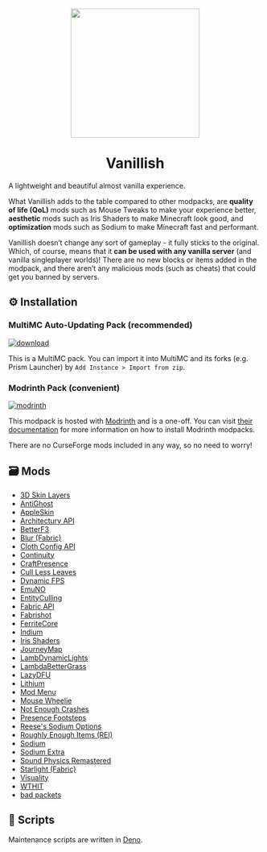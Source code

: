 <h1 align="center">
  <img src="https://raw.githubusercontent.com/ryanccn/vanillish/main/icon.png" width="256" height="256" /><br /><br />
  <span>Vanillish</span>
</h1>

A lightweight and beautiful almost vanilla experience.

What Vanillish adds to the table compared to other modpacks, are **quality of life (QoL)** mods such as Mouse Tweaks to make your experience better, **aesthetic** mods such as Iris Shaders to make Minecraft look good, and **optimization** mods such as Sodium to make Minecraft fast and performant.

Vanillish doesn’t change any sort of gameplay - it fully sticks to the original. Which, of course, means that it **can be used with any vanilla server** (and vanilla singleplayer worlds)! There are no new blocks or items added in the modpack, and there aren’t any malicious mods (such as cheats) that could get you banned by servers.

## ⚙️ Installation

### MultiMC Auto-Updating Pack (recommended)

[![download](https://img.shields.io/badge/Download%20on-GitHub-2d333b?style=for-the-badge&logo=github&logoColor=white)](https://raw.githubusercontent.com/ryanccn/vanillish/main/auto-updating-pack.zip)

This is a MultiMC pack. You can import it into MultiMC and its forks (e.g. Prism Launcher) by `Add Instance > Import from zip`.

### Modrinth Pack (convenient)

[![modrinth](https://img.shields.io/badge/Download%20on-Modrinth-1bd96a?style=for-the-badge&logo=modrinth&logoColor=white)](https://modrinth.com/modpack/vanillish)

This modpack is hosted with [Modrinth](https://modrinth.com) and is a one-off. You can visit [their documentation](https://docs.modrinth.com/docs/modpacks/playing_modpacks/) for more information on how to install Modrinth modpacks.

There are no CurseForge mods included in any way, so no need to worry!

## 🗃️ Mods

<!-- MODS_START -->
- [3D Skin Layers](https://modrinth.com/mod/zV5r3pPn)
- [AntiGhost](https://modrinth.com/mod/Jw3Wx1KR)
- [AppleSkin](https://modrinth.com/mod/EsAfCjCV)
- [Architectury API](https://modrinth.com/mod/lhGA9TYQ)
- [BetterF3](https://modrinth.com/mod/8shC1gFX)
- [Blur (Fabric)](https://modrinth.com/mod/NK39zBp2)
- [Cloth Config API](https://modrinth.com/mod/9s6osm5g)
- [Continuity](https://modrinth.com/mod/1IjD5062)
- [CraftPresence](https://modrinth.com/mod/DFqQfIBR)
- [Cull Less Leaves](https://modrinth.com/mod/iG6ZHsUV)
- [Dynamic FPS](https://modrinth.com/mod/LQ3K71Q1)
- [EmuNO](https://modrinth.com/mod/RLrPqrNI)
- [EntityCulling](https://modrinth.com/mod/NNAgCjsB)
- [Fabric API](https://modrinth.com/mod/P7dR8mSH)
- [Fabrishot](https://modrinth.com/mod/3qsfQtE9)
- [FerriteCore](https://modrinth.com/mod/uXXizFIs)
- [Indium](https://modrinth.com/mod/Orvt0mRa)
- [Iris Shaders](https://modrinth.com/mod/YL57xq9U)
- [JourneyMap](https://modrinth.com/mod/lfHFW1mp)
- [LambDynamicLights](https://modrinth.com/mod/yBW8D80W)
- [LambdaBetterGrass](https://modrinth.com/mod/2Uev7LdA)
- [LazyDFU](https://modrinth.com/mod/hvFnDODi)
- [Lithium](https://modrinth.com/mod/gvQqBUqZ)
- [Mod Menu](https://modrinth.com/mod/mOgUt4GM)
- [Mouse Wheelie](https://modrinth.com/mod/u5Ic2U1u)
- [Not Enough Crashes](https://modrinth.com/mod/yM94ont6)
- [Presence Footsteps](https://modrinth.com/mod/rcTfTZr3)
- [Reese's Sodium Options](https://modrinth.com/mod/Bh37bMuy)
- [Roughly Enough Items (REI)](https://modrinth.com/mod/nfn13YXA)
- [Sodium](https://modrinth.com/mod/AANobbMI)
- [Sodium Extra](https://modrinth.com/mod/PtjYWJkn)
- [Sound Physics Remastered](https://modrinth.com/mod/qyVF9oeo)
- [Starlight (Fabric)](https://modrinth.com/mod/H8CaAYZC)
- [Visuality](https://modrinth.com/mod/rI0hvYcd)
- [WTHIT](https://modrinth.com/mod/6AQIaxuO)
- [bad packets](https://modrinth.com/mod/ftdbN0KK)
<!-- MODS_END -->

## 🔧 Scripts

Maintenance scripts are written in [Deno](https://deno.land/).
